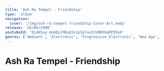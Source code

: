 ```yaml
---
title: 'Ash Ra Tempel - Friendship'
type: 'album'
navigation:
  cover: '/img/ash-ra-tempel-friendship-Cover-Art.webp'
release: '26/06/2000'
youtubeId: 'OLAK5uy_mGAEplMQuUJx1pIplneICUNR5bqRPZOo8'
genres: ['Ambient', 'Electronic', 'Progressive Electronic', 'New Age', 'Space Ambient']
---
```

<music-genre-list :genres="genres"></music-genre-list>

# Ash Ra Tempel - Friendship